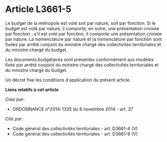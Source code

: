 # Article L3661-5

Le budget de la métropole est voté soit par nature, soit par fonction. Si le budget est voté par nature, il comporte, en
outre, une présentation croisée par fonction ; s'il est voté par fonction, il comporte une présentation croisée par nature.
La nomenclature par nature et la nomenclature par fonction sont fixées par arrêté conjoint du ministre chargé des
collectivités territoriales et du ministre chargé du budget.

Les documents budgétaires sont présentés conformément aux modèles fixés par arrêté conjoint du ministre chargé des
collectivités territoriales et du ministre chargé du budget.

Un décret fixe les conditions d'application du présent article.

**Liens relatifs à cet article**

_Créé par_:

  - ORDONNANCE n°2014-1335 du 6 novembre 2014 - art. 37

_Cité par_:

  - Code général des collectivités territoriales - art. D3661-4 (V)
  - Code général des collectivités territoriales - art. D3661-9 (V)
